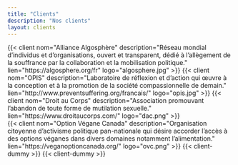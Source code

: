 ```yaml
---
title: "Clients"
description: "Nos clients"
layout: clients
---
```


<div class="card-deck">
  {{< client nom="Alliance Algosphère" description="Réseau mondial d’individus et d’organisations, ouvert et transparent, dédié à l’allègement de la souffrance par la collaboration et la mobilisation politique." lien="https://algosphere.org/fr" logo="algosphere.jpg" >}}
  {{< client nom="OPIS" description="Laboratoire de réflexion et d’action qui œuvre à la conception et à la promotion de la société compassionnelle de demain." lien="http://www.preventsuffering.org/francais/" logo="opis.jpg" >}}
  {{< client nom="Droit au Corps" description="Association promouvant l’abandon de toute forme de mutilation sexuelle." lien="https://www.droitaucorps.com/" logo="dac.png" >}}
</div>

<div class="card-deck">
  {{< client nom="Option Végane Canada" description="Organisation citoyenne d’activisme politique pan-nationale qui désire accorder l’accès à des options véganes dans divers domaines notamment l’alimentation." lien="https://veganoptioncanada.org/" logo="ovc.png" >}}
  {{< client-dummy >}}
  {{< client-dummy >}}
</div>
